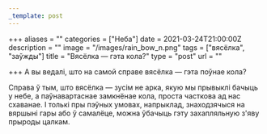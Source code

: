 ```yaml
---
_template: post
---
```


+++
aliases = ""
categories = ["Неба"]
date = 2021-03-24T21:00:00Z
description = ""
image = "/images/rain_bow_n.png"
tags = ["вясёлка", "заўжды"]
title = "Вясёлка — гэта кола?"
type = "post"
url = ""

+++
А вы ведалі, што на самой справе вясёлка — гэта поўнае кола?  
  
Справа ў тым, што вясёлка — зусім не арка, якую мы прывыклі бачыць у небе, а паўнавартаснае замкнёнае кола, проста часткова ад нас схаванае. І толькі пры пэўных умовах, напрыклад, знаходзячыся на вяршыні гары або ў самалёце, можна ўбачыць гэту захапляльную з'яву прыроды цалкам.

